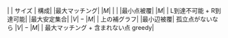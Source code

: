 | | サイズ | 構成|
|最大マッチング| $|M|$ | |
|最小点被覆| $|M|$ | L到達不可能 + R到達可能|
|最大安定集合| $|V| - |M|$ | 上の補グラフ|
|最小辺被覆| 孤立点がないなら $|V| - |M|$ | 最大マッチング + 含まれない点 greedy|